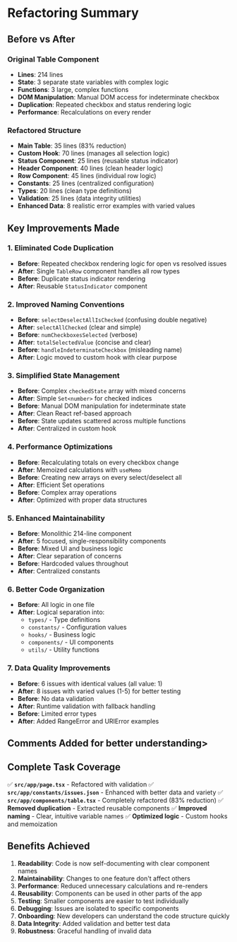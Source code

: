 # Refactoring Summary

## Before vs After

### Original Table Component
- **Lines**: 214 lines
- **State**: 3 separate state variables with complex logic
- **Functions**: 3 large, complex functions
- **DOM Manipulation**: Manual DOM access for indeterminate checkbox
- **Duplication**: Repeated checkbox and status rendering logic
- **Performance**: Recalculations on every render

### Refactored Structure
- **Main Table**: 35 lines (83% reduction)
- **Custom Hook**: 70 lines (manages all selection logic)
- **Status Component**: 25 lines (reusable status indicator)
- **Header Component**: 40 lines (clean header logic)
- **Row Component**: 45 lines (individual row logic)
- **Constants**: 25 lines (centralized configuration)
- **Types**: 20 lines (clean type definitions)
- **Validation**: 25 lines (data integrity utilities)
- **Enhanced Data**: 8 realistic error examples with varied values

## Key Improvements Made

### 1. **Eliminated Code Duplication**
- **Before**: Repeated checkbox rendering logic for open vs resolved issues
- **After**: Single `TableRow` component handles all row types
- **Before**: Duplicate status indicator rendering
- **After**: Reusable `StatusIndicator` component

### 2. **Improved Naming Conventions**
- **Before**: `selectDeselectAllIsChecked` (confusing double negative)
- **After**: `selectAllChecked` (clear and simple)
- **Before**: `numCheckboxesSelected` (verbose)
- **After**: `totalSelectedValue` (concise and clear)
- **Before**: `handleIndeterminateCheckbox` (misleading name)
- **After**: Logic moved to custom hook with clear purpose

### 3. **Simplified State Management**
- **Before**: Complex `checkedState` array with mixed concerns
- **After**: Simple `Set<number>` for checked indices
- **Before**: Manual DOM manipulation for indeterminate state
- **After**: Clean React ref-based approach
- **Before**: State updates scattered across multiple functions
- **After**: Centralized in custom hook

### 4. **Performance Optimizations**
- **Before**: Recalculating totals on every checkbox change
- **After**: Memoized calculations with `useMemo`
- **Before**: Creating new arrays on every select/deselect all
- **After**: Efficient Set operations
- **Before**: Complex array operations
- **After**: Optimized with proper data structures

### 5. **Enhanced Maintainability**
- **Before**: Monolithic 214-line component
- **After**: 5 focused, single-responsibility components
- **Before**: Mixed UI and business logic
- **After**: Clear separation of concerns
- **Before**: Hardcoded values throughout
- **After**: Centralized constants

### 6. **Better Code Organization**
- **Before**: All logic in one file
- **After**: Logical separation into:
  - `types/` - Type definitions
  - `constants/` - Configuration values
  - `hooks/` - Business logic
  - `components/` - UI components
  - `utils/` - Utility functions

### 7. **Data Quality Improvements**
- **Before**: 6 issues with identical values (all value: 1)
- **After**: 8 issues with varied values (1-5) for better testing
- **Before**: No data validation
- **After**: Runtime validation with fallback handling
- **Before**: Limited error types
- **After**: Added RangeError and URIError examples

## Comments Added for better understanding>

## Complete Task Coverage

✅ **`src/app/page.tsx`** - Refactored with validation
✅ **`src/app/constants/issues.json`** - Enhanced with better data and variety
✅ **`src/app/components/table.tsx`** - Completely refactored (83% reduction)
✅ **Removed duplication** - Extracted reusable components
✅ **Improved naming** - Clear, intuitive variable names
✅ **Optimized logic** - Custom hooks and memoization

## Benefits Achieved

1. **Readability**: Code is now self-documenting with clear component names
2. **Maintainability**: Changes to one feature don't affect others
3. **Performance**: Reduced unnecessary calculations and re-renders
4. **Reusability**: Components can be used in other parts of the app
5. **Testing**: Smaller components are easier to test individually
6. **Debugging**: Issues are isolated to specific components
7. **Onboarding**: New developers can understand the code structure quickly
8. **Data Integrity**: Added validation and better test data
9. **Robustness**: Graceful handling of invalid data
